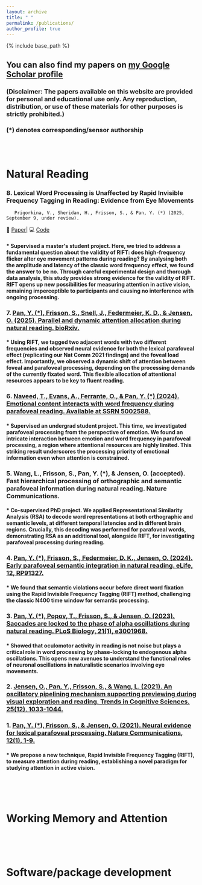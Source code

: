 ```yaml
---
layout: archive
title: " "
permalink: /publications/
author_profile: true
---
```


{% include base_path %}


## You can also find my papers on [my Google Scholar profile](https://scholar.google.com/citations?user=UAtOWA4AAAAJ&hl=en)  

### (Disclaimer: The papers available on this website are provided for personal and educational use only. Any reproduction, distribution, or use of these materials for other purposes is strictly prohibited.)  

### (*) denotes corresponding/sensor authorship  
<br>
<br>

# Natural Reading  
### 8. Lexical Word Processing is Unaffected by Rapid Invisible Frequency Tagging in Reading: Evidence from Eye Movements
       Prigorkina, V., Sheridan, H., Frisson, S., & Pan, Y. (*) (2025, September 9, under review). 
📄 [Paper](https://osf.io/preprints/psyarxiv/jbsdk_v1)| 💻 [Code](https://osf.io/bk52w/)
#### * Supervised a master's student project. Here, we tried to address a fundamental question about the validity of RIFT: does high-frequency flicker alter eye movement patterns during reading? By analysing both the amplitude and latency of the classic word frequency effect, we found the answer to be no. Through careful experimental design and thorough data analysis, this study provides strong evidence for the validity of RIFT. RIFT opens up new possibilities for measuring attention in active vision, remaining imperceptible to participants and causing no interference with ongoing processing.  
### 7. [Pan, Y. (*), Frisson, S., Snell, J., Federmeier, K. D., & Jensen, O. (2025). Parallel and dynamic attention allocation during natural reading. bioRxiv.](https://www.biorxiv.org/content/10.1101/2025.05.27.656336v1.full.pdf)  
#### * Using RIFT, we tagged two adjacent words with two different frequencies and observed neural evidence for both the lexical parafoveal effect (replicating our Nat Comm 2021 findings) and the foveal load effect. Importantly, we observed a dynamic shift of attention between foveal and parafoveal processing, depending on the processing demands of the currently fixated word. This flexible allocation of attentional resources appears to be key to fluent reading.  
### 6. [Naveed, T., Evans, A., Ferrante, O., & Pan, Y. (*) (2024). Emotional content interacts with word frequency during parafoveal reading. Available at SSRN 5002588.](https://papers.ssrn.com/sol3/papers.cfm?abstract_id=5002588)  
#### * Supervised an undergrad student project. This time, we investigated parafoveal processing from the perspective of emotion. We found an intricate interaction between emotion and word frequency in parafoveal processing, a region where attentional resources are highly limited. This striking result underscores the processing priority of emotional information even when attention is constrained.   
### 5. Wang, L., Frisson, S., Pan, Y. (*), & Jensen, O. (accepted). Fast hierarchical processing of orthographic and semantic parafoveal information during natural reading. Nature Communications.  
#### * Co-supervised PhD project. We applied Representational Similarity Analysis (RSA) to decode word representations at both  orthographic and semantic levels, at different temporal latencies and in different brain regions. Crucially, this decoding was performed for parafoveal words, demonstrating RSA as an additional tool, alongside RIFT, for investigating parafoveal processing during reading.   
### 4. [Pan, Y. (*), Frisson, S., Federmeier, D. K., Jensen, O. (2024). Early parafoveal semantic integration in natural reading. eLife, 12, RP91327.](https://elifesciences.org/articles/91327)  
#### * We found that semantic violations occur before direct word fixation using the Rapid Invisible Frequency Tagging (RIFT) method, challenging the classic N400 time window for semantic processing.  
### 3.  [Pan, Y. (*), Popov, T., Frisson, S., & Jensen, O. (2023). Saccades are locked to the phase of alpha oscillations during natural reading. PLoS Biology, 21(1), e3001968.](https://journals.plos.org/plosbiology/article?id=10.1371/journal.pbio.3001968)  
#### * Showed that oculomotor activity in reading is not noise but plays a critical role in word processing by phase-locking to endogenous alpha oscillations. This opens new avenues to understand the functional roles of neuronal oscillations in naturalistic scenarios involving eye movements.  
### 2.  [Jensen, O., Pan, Y., Frisson, S., & Wang, L. (2021). An oscillatory pipelining mechanism supporting previewing during visual exploration and reading. Trends in Cognitive Sciences. 25(12), 1033-1044.](https://www.sciencedirect.com/science/article/pii/S1364661321002254)  
### 1.  [Pan, Y. (*), Frisson, S., & Jensen, O. (2021). Neural evidence for lexical parafoveal processing. Nature Communications, 12(1), 1-9.](https://www.nature.com/articles/s41467-021-25571-x)  
#### * We propose a new technique, Rapid Invisible Frequency Tagging (RIFT), to measure attention during reading, establishing a novel paradigm for studying attention in active vision.   
<br>
<br>
<br>  

# Working Memory and Attention  


<br>
<br>
<br> 

# Software/package development  
<br>
<br>
<br> 


